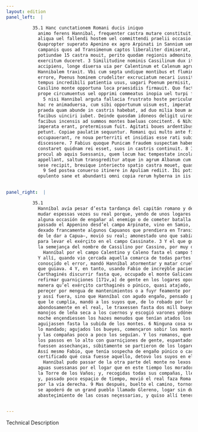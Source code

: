 ```yaml
---
layout: edition
panel_left:  |

          35.1 Hanc cunctationem Romani ducis iniquo
            animo ferens Hannibal, frequenter castra mutare constituit, ut pluribus adeundis locis
            aliqua uel fallendi hostem uel committendi praelii occasio oriretur. 2
            Quapropter superato Apenino ex agro Arpinati in Sannium uenit, pauloque post quibusdam
            campanis quos ad Transimenum captos liberaliter dimiserat, afferentibus spem Capuae
            potiundae 15 castra mouit, perito quodam regionis admonito, ut in agrum Cassinatem
            exercitum duceret. 3 Similitudine nominis Cassilinum dux itineris pro Cassino
            accipiens, longe diuersa uia per Calentinum et Calenum agrum in campum Stellantem
            Hannibalem traxit. Vbi cum septa undique montibus et fluminibus regio teneretur, cognito
            errore, Poenus hominem crudeliter excruciatum necari iussit. 4 Fabius per id
            tempus incredibili patientia usus, uagari Poenum permisit, donec occupato Gallicano et
            Casilino monte opportuna loca praesidiis firmauit. Quo factum est, ut Punicus exercitus
            prope circumuentus uel opprimi commeatus inopia uel turpi fuga sibi consulere cogeretur;
              5 nisi Hannibal arguta fallacia frustrato hoste periculum euitasset. Nam
            hac re animaduersa, cum sibi opportunum uisum est, imperat militibus suis, ut ex agresti
            praeda quam abunde in castris habebat, ad duo milia boum ad se deducant. Horum cornua
            facibus uinciri iubet. Deinde quosdam idoneos deligit uiros, qui sub primam uigiliam
            facibus incensis ad summos montes baeluas concitent. 6 Nihil ex iis quae
            imperata erant, pretermissum fuit. Agitati boues ardentibus facibus summa montium
            petunt. Copiae paulatim sequuntur. Romani qui multo ante firmis praesidiis saltus
            occupauerant, re noua perterriti et insidias esse rati subito ex opportunis locis
            discessere. 7 Fabius quoque Punicam fraudem suspectam habens, cum non satis
            constaret quidnam rei esset, suos in castris continuit. 8 Interim Poenus haud
            procul ab aquis Suessanis, quem locum hac tempestate incolae regionis Turrim Balneorum
            appellant, saltum transgreditur atque in agrum Albanum cum omnibus copiis incolumibus
            sese recipit, breuique interiecto spatio castra mouet, quasi recta uia Romam petiturus.
              9 Sed postea conuerso itinere in Apuliam rediit. Ibi potitus oppido Glereno
            opulento sane et abundanti omni copia rerum hyberna in iis locis habere constituit.
        

panel_right:  |

          35.1
            Hanníbal avía pesar d’esta tardança del capitán romano y determinó
            mudar espessas vezes su real porque, yendo de unos logares en otros, podiesse nasçer
            alguna occasión de engañar al enemigo o de cometer batalla. 2 Por ende,
            passado el Appenino desd’el campo Arpinate, vino en Samio, y poco después –por aver
            dexado francamente algunos Capuanos que prendiera en Transimeno que le davan esperança
            de le dar a Capua–, movió su real; amonestado uno que sabía la tierra que le guiasse
            para levar el exérçito en el campo Cassinate. 3 Y el que guiava, engañado de
            la semejança del nombre de Cassilino por Cassino, por muy diversa vía levó a
              Hanníbal por el campo Calentino y Caleno fasta el campo Stellate.
            Y allí, quando vio çercada aquella comarca de todas partes de montes y de ríos,
            conosçido el error, mandó Hanníbal atormentar y matar cruelmente al
            que guiava. 4 Y, en tanto, usando Fabio de increýble paciencia, dexó al
            Carthaginés discurrir fasta que, occupado el monte Galicano y Casilino, pudo poner y
            refirmar guarniçiones [171v,a] de gente en los logares oportunos, de
            manera qu’el exérçito carthaginés o púnico, quasi atajado, pareçió ser costriñido a
            pereçer por mengua de mantenimientos o a fuyr feamente por escapar la vida; 5
            y assí fuera, sino que Hanníbal con agudo engaño, pensado para lo
            que le cumplía, mandó a los suyos que, de lo robado por los campos y tenían
            abondosamente en el real, le traxessen fasta dos mill bueyes y mandó que les atassen
            manojos de leña seca a los cuernos y escogió varones ydóneos que en el comienço de la
            noche ençendiessen los hazes menudos que tenían atados los bueyes en los cuernos y los
            aguijassen fasta la subida de los montes. 6 Ninguna cosa se dexó de fazer de
            lo mandado; agujados los bueyes, començaron sobir los montes con sus manojos ençendidos,
            y las compañas poco a poco los seguían. Y los romanos, que mucho antes tenían occupados
            los passos en lo alto con guarniçiones de gente, espantados de la novedad y pensando que
            fuessen assechanças, súbitamente se partieron de los logares oportunos. 7
            Assí mesmo Fabio, que tenía sospecha de engaño púnico o carthaginés, no podiendo ser
            certificado qué cosa fuesse aquello, detovo los suyos en el real. 8 En tanto,
              Hanníbal pudo passar de la otra parte del monte no lexos de las
            aguas suessanas por el logar que en este tiempo los moradores de aquella comarca llaman
            la Torre de los Vaños; y, recogidas todas sus compañas, llegó en salvo al campo Albano
            y, passado poco espaçio de tiempo, movió el real faza Roma quasi
            por la vía derecha. 9 Mas después, buelto el camino, tornose en Apulia; ende
            se apoderó de un grand pueblo llamado Glereno, logar sin dubda rico y abondoso de todo
            abasteçimiento de las cosas neçessarias, y quiso allí tener la ynvernada.
        

---
```


 Technical Description 